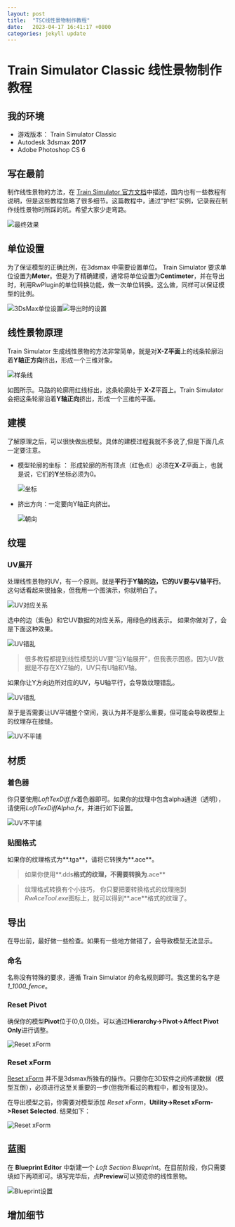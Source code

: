 ```yaml
---
layout: post
title:  "TSC线性景物制作教程"
date:   2023-04-17 16:41:17 +0800
categories: jekyll update
---
```

# Train Simulator Classic 线性景物制作教程

## 我的环境
* 游戏版本： Train Simulator Classic
* Autodesk 3dsmax **2017**
* Adobe Photoshop CS 6

## 写在最前
制作线性景物的方法，在 [Train Simulator 官方文档](https://sites.google.com/a/railsimdev.com/dtgts1sdk/reference-manual/art-guidelines/procedural-lofted-geometry)中描述，国内也有一些教程有说明，但是这些教程忽略了很多细节。这篇教程中，通过“护栏”实例，记录我在制作线性景物时所踩的坑。希望大家少走弯路。

![最终效果](https://eviswong.github.io/assets/procedual-lofted-scenery-tutorial/preview.jpg)

## 单位设置
为了保证模型的正确比例，在3dsmax 中需要设置单位。 Train Simulator 要求单位设置为**Meter**。但是为了精确建模，通常将单位设置为**Centimeter**，并在导出时，利用RwPlugin的单位转换功能，做一次单位转换。这么做，同样可以保证模型的比例。

![3DsMax单位设置](https://eviswong.github.io/assets/procedual-lofted-scenery-tutorial/unit_settings.png)![导出时的设置](https://eviswong.github.io/assets/procedual-lofted-scenery-tutorial/unit_convert.png)



## 线性景物原理
Train Simulator 生成线性景物的方法非常简单，就是对**X-Z平面**上的线条轮廓沿着**Y轴正方向**挤出，形成一个三维对象。

![样条线](https://eviswong.github.io/assets/procedual-lofted-scenery-tutorial/fig41.png)

如图所示。马路的轮廓用红线标出，这条轮廓处于 **X-Z**平面上。Train Simulator 会把这条轮廓沿着**Y轴正向**挤出，形成一个三维的平面。

## 建模
了解原理之后，可以很快做出模型。具体的建模过程我就不多说了,但是下面几点一定要注意。

* 模型轮廓的坐标 ： 形成轮廓的所有顶点（红色点）必须在**X-Z**平面上，也就是说，它们的**Y**坐标必须为0。

  ![坐标](https://eviswong.github.io/assets/procedual-lofted-scenery-tutorial/modeling_1.png)


* 挤出方向：一定要向Y轴正向挤出。

  ![朝向](https://eviswong.github.io/assets/procedual-lofted-scenery-tutorial/modeling_2.png)


## 纹理
### UV展开
处理线性景物的UV，有一个原则。就是**平行于Y轴的边，它的UV要与V轴平行**。这句话看起来很抽象，但我用一个图演示，你就明白了。

![UV对应关系](https://eviswong.github.io/assets/procedual-lofted-scenery-tutorial/unwrap-uv.jpg)

选中的边（紫色）和它UV数据的对应关系，用绿色的线表示。 如果你做对了，会是下面这种效果。

![UV错乱](https://eviswong.github.io/assets/procedual-lofted-scenery-tutorial/right_uv.png)


>很多教程都提到线性模型的UV要“沿Y轴展开”，但我表示困惑。因为UV数据是不存在XYZ轴的，UV只有U轴和V轴。

如果你让Y方向边所对应的UV，与U轴平行，会导致纹理错乱。

![UV错乱](https://eviswong.github.io/assets/procedual-lofted-scenery-tutorial/wrong_uv.png)

至于是否需要让UV平铺整个空间，我认为并不是那么重要，但可能会导致模型上的纹理存在接缝。

![UV不平铺](https://eviswong.github.io/assets/procedual-lofted-scenery-tutorial/scaled_uv.png)

## 材质

### 着色器

你只要使用*LoftTexDiff.fx*着色器即可。如果你的纹理中包含alpha通道（透明），请使用*LoftTexDiffAlpha.fx*，并进行如下设置。

![UV不平铺](https://eviswong.github.io/assets/procedual-lofted-scenery-tutorial/transparent_material.png)

### 贴图格式

如果你的纹理格式为**.tga**，请将它转换为**.ace**。

> 如果你使用**.dds**格式的纹理，不需要转换为**.ace**

> 纹理格式转换有个小技巧， 你只要把要转换格式的纹理拖到 *RwAceTool.exe*图标上，就可以得到**.ace**格式的纹理了。

## 导出

在导出前，最好做一些检查。如果有一些地方做错了，会导致模型无法显示。
### 命名
名称没有特殊的要求，遵循 Train Simulator 的命名规则即可。我这里的名字是 *1_1000_fence*。
### Reset Pivot

确保你的模型**Pivot**位于(0,0,0)处。可以通过**Hierarchy->Pivot->Affect Pivot Only**进行调整。

![Reset xForm](https://eviswong.github.io/assets/procedual-lofted-scenery-tutorial/reset-pivot.jpg)

### Reset xForm
[Reset xForm](https://help.autodesk.com/view/3DSMAX/2023/ENU/?guid=GUID-B98414B9-4F28-45F4-A1F4-9DA994548ED9) 并不是3dsmax所独有的操作。只要你在3D软件之间传递数据（模型互倒），必须进行这至关重要的一步(但我所看过的教程中，都没有提及)。

在导出模型之前，你需要对模型添加 *Reset xForm*，**Utility->Reset xForm->Reset Selected**. 结果如下：

![Reset xForm](https://eviswong.github.io/assets/procedual-lofted-scenery-tutorial/reset-xForm.jpg)

## 蓝图

在 **Blueprint Editor** 中新建一个 *Loft Section Blueprint*。在目前阶段，你只需要填如下两项即可。填写完毕后，点**Preview**可以预览你的线性景物。

![Blueprint设置](https://eviswong.github.io/assets/procedual-lofted-scenery-tutorial/blueprint_1.png)

## 增加细节
